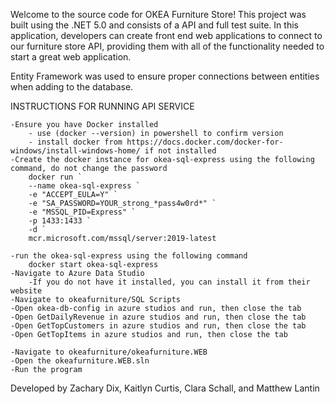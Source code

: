 Welcome to the source code for OKEA Furniture Store! This project was built using the .NET 5.0 and consists of a API and full test suite. In this application, developers can create front end web applications to connect to our furniture store API, providing them with all of the functionality needed to start a great web application.

Entity Framework was used to ensure proper connections between entities when adding to the database.

INSTRUCTIONS FOR RUNNING API SERVICE
	
	-Ensure you have Docker installed
		- use (docker --version) in powershell to confirm version
		- install docker from https://docs.docker.com/docker-for-windows/install-windows-home/ if not installed
	-Create the docker instance for okea-sql-express using the following command, do not change the password
		docker run `
		--name okea-sql-express `
		-e "ACCEPT_EULA=Y" `
		-e "SA_PASSWORD=YOUR_strong_*pass4w0rd*" `
		-e "MSSQL_PID=Express" `
		-p 1433:1433 `
		-d `
		mcr.microsoft.com/mssql/server:2019-latest

	-run the okea-sql-express using the following command
		docker start okea-sql-express
	-Navigate to Azure Data Studio
		-If you do not have it installed, you can install it from their website
	-Navigate to okeafurniture/SQL Scripts
	-Open okea-db-config in azure studios and run, then close the tab
	-Open GetDailyRevenue in azure studios and run, then close the tab
	-Open GetTopCustomers in azure studios and run, then close the tab
	-Open GetTopItems in azure studios and run, then close the tab

	-Navigate to okeafurniture/okeafurniture.WEB
	-Open the okeafurniture.WEB.sln
	-Run the program

Developed by Zachary Dix, Kaitlyn Curtis, Clara Schall, and Matthew Lantin
